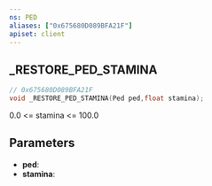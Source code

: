 ```yaml
---
ns: PED
aliases: ["0x675680D089BFA21F"]
apiset: client
---
```

## _RESTORE_PED_STAMINA

```c
// 0x675680D089BFA21F
void _RESTORE_PED_STAMINA(Ped ped,float stamina);
```

0.0 <= stamina <= 100.0

## Parameters
* **ped**:
* **stamina**: